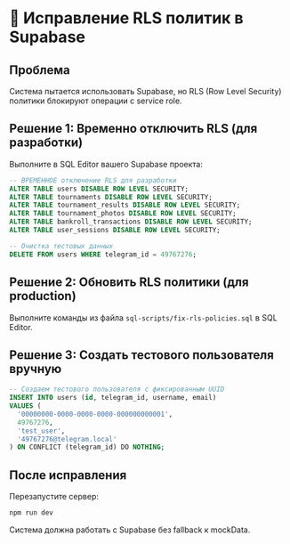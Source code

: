 # 🔧 Исправление RLS политик в Supabase

## Проблема
Система пытается использовать Supabase, но RLS (Row Level Security) политики блокируют операции с service role.

## Решение 1: Временно отключить RLS (для разработки)

Выполните в SQL Editor вашего Supabase проекта:

```sql
-- ВРЕМЕННОЕ отключение RLS для разработки
ALTER TABLE users DISABLE ROW LEVEL SECURITY;
ALTER TABLE tournaments DISABLE ROW LEVEL SECURITY;
ALTER TABLE tournament_results DISABLE ROW LEVEL SECURITY;
ALTER TABLE tournament_photos DISABLE ROW LEVEL SECURITY;
ALTER TABLE bankroll_transactions DISABLE ROW LEVEL SECURITY;
ALTER TABLE user_sessions DISABLE ROW LEVEL SECURITY;

-- Очистка тестовых данных
DELETE FROM users WHERE telegram_id = 49767276;
```

## Решение 2: Обновить RLS политики (для production)

Выполните команды из файла `sql-scripts/fix-rls-policies.sql` в SQL Editor.

## Решение 3: Создать тестового пользователя вручную

```sql
-- Создаем тестового пользователя с фиксированным UUID
INSERT INTO users (id, telegram_id, username, email) 
VALUES (
  '00000000-0000-0000-0000-000000000001',
  49767276,
  'test_user',
  '49767276@telegram.local'
) ON CONFLICT (telegram_id) DO NOTHING;
```

## После исправления

Перезапустите сервер:
```bash
npm run dev
```

Система должна работать с Supabase без fallback к mockData.
